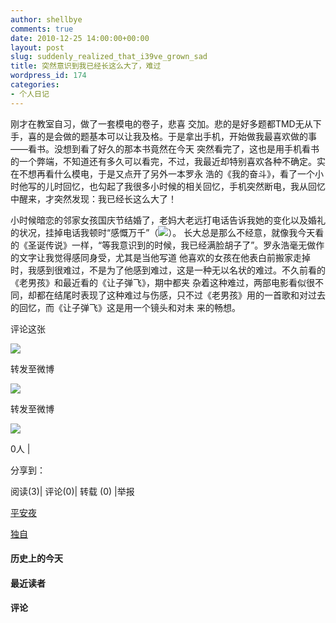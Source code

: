 ```yaml
---
author: shellbye
comments: true
date: 2010-12-25 14:00:00+00:00
layout: post
slug: suddenly_realized_that_i39ve_grown_sad
title: 突然意识到我已经长这么大了，难过
wordpress_id: 174
categories:
- 个人日记
---
```


刚才在教室自习，做了一套模电的卷子，悲喜 交加。悲的是好多题都TMD无从下手，喜的是会做的题基本可以让我及格。于是拿出手机，开始做我最喜欢做的事——看书。没想到看了好久的那本书竟然在今天 突然看完了，这也是用手机看书的一个弊端，不知道还有多久可以看完，不过，我最近却特别喜欢各种不确定。实在不想再看什么模电，于是又点开了另外一本罗永 浩的《我的奋斗》，看了一个小时他写的儿时回忆，也勾起了我很多小时候的相关回忆，手机突然断电，我从回忆中醒来，才突然发现：我已经长这么大了！

小时候暗恋的邻家女孩国庆节结婚了，老妈大老远打电话告诉我她的变化以及婚礼的状况，挂掉电话我顿时“感慨万千”（![](http://img.ph.126.net/0TVBcFBHA7hn_QRvMfheww==/1041738888806548301.jpg)）。 长大总是那么不经意，就像我今天看的《圣诞传说》一样，“等我意识到的时候，我已经满脸胡子了”。罗永浩毫无做作的文字让我觉得感同身受，尤其是当他写道 他喜欢的女孩在他表白前搬家走掉时，我感到很难过，不是为了他感到难过，这是一种无以名状的难过。不久前看的《老男孩》和最近看的《让子弹飞》，期中都夹 杂着这种难过，两部电影看似很不同，却都在结尾时表现了这种难过与伤感，只不过《老男孩》用的一首歌和对过去的回忆，而《让子弹飞》这是用一个镜头和对未 来的畅想。 



































评论这张









![](http://b.bst.126.net/newpage/images/microblog.png?1)

转发至微博
















![](http://b.bst.126.net/newpage/images/microblog.png?1)

转发至微博













![](http://b.bst.126.net/style/common/tuijian.png)

0人 | 
	        
分享到： 






阅读(3)|
评论(0)|
转载 (0)
|举报



























[平安夜](http://bai444854713.blog.163.com/blog/static/163312182201011249510580/)





[独自](http://bai444854713.blog.163.com/blog/static/163312182201011276220341/)










#### 历史上的今天













#### 最近读者
















#### 评论



















